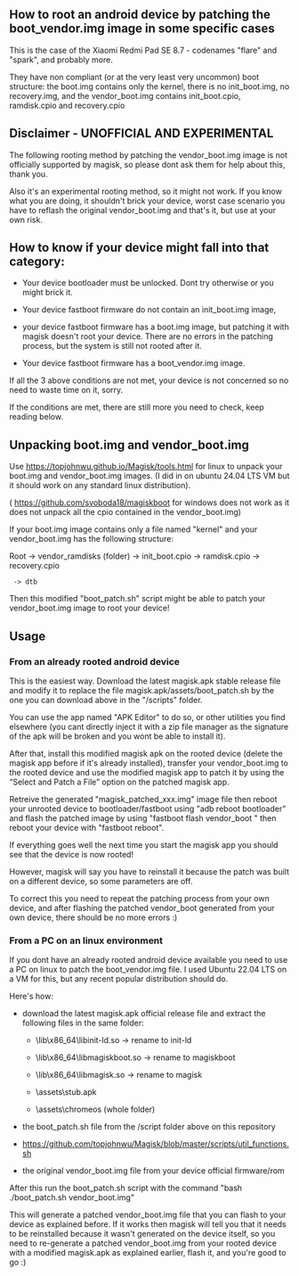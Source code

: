 ## How to root an android device by patching the boot_vendor.img image in some specific cases

This is the case of the Xiaomi Redmi Pad SE 8.7 - codenames "flare" and "spark", and probably more.

They have non compliant (or at the very least very uncommon) boot structure: the boot.img contains only the kernel, there is no init_boot.img, no recovery.img, and the vendor_boot.img contains init_boot.cpio, ramdisk.cpio and recovery.cpio


## Disclaimer - UNOFFICIAL AND EXPERIMENTAL

The following rooting method by patching the vendor_boot.img image is not officially supported by magisk, so please dont ask them for help about this, thank you. 

Also it's an experimental rooting method, so it might not work. If you know what you are doing, it shouldn't brick your device, worst case scenario you have to reflash the original vendor_boot.img and that's it, but use at your own risk.


## How to know if your device might fall into that category:

 - Your device bootloader must be unlocked. Dont try otherwise or you might brick it.

 - Your device fastboot firmware do not contain an init_boot.img image,

 - your device fastboot firmware has a boot.img image, but patching it with magisk doesn't root your device. There are no errors in the patching process, but the system is still not rooted after it.

 - Your device fastboot firmware has a boot_vendor.img image.

If all the 3 above conditions are not met, your device is not concerned so no need to waste time on it, sorry.

If the conditions are met, there are still more you need to check, keep reading below.


## Unpacking boot.img and vendor_boot.img

Use https://topjohnwu.github.io/Magisk/tools.html for linux to unpack your boot.img and vendor_boot.img images. (I did in on ubuntu 24.04 LTS VM but it should work on any standard linux distribution).

( https://github.com/svoboda18/magiskboot for windows does not work as it does not unpack all the cpio contained in the vendor_boot.img)

If your boot.img image contains only a file named "kernel" and your vendor_boot.img has the following structure:

Root -> vendor_ramdisks (folder)
           -> init_boot.cpio
           -> ramdisk.cpio
           -> recovery.cpio

     -> dtb

Then this modified "boot_patch.sh" script might be able to patch your vendor_boot.img image to root your device!


## Usage

### From an already rooted android device

This is the easiest way. Download the latest magisk.apk stable release file and modify it to replace the file magisk.apk/assets/boot_patch.sh by the one you can download above in the "/scripts" folder.

You can use the app named "APK Editor" to do so, or other utilities you find elsewhere (you cant directly inject it with a zip file manager as the signature of the apk will be broken and you wont be able to install it).

After that, install this modified magisk apk on the rooted device (delete the magisk app before if it's already installed), transfer your vendor_boot.img to the rooted device and use the modified magisk app to patch it by using the “Select and Patch a File” option on the patched magisk app.

Retreive the generated "magisk_patched_xxx.img" image file then reboot your unrooted device to bootloader/fastboot using "adb reboot bootloader" and flash the patched image by using "fastboot flash vendor_boot <name of your magisk patched file.img>" then reboot your device with "fastboot reboot".

If everything goes well the next time you start the magisk app you should see that the device is now rooted!

However, magisk will say you have to reinstall it because the patch was built on a different device, so some parameters are off.

To correct this you need to repeat the patching process from your own device, and after flashing the patched vendor_boot generated from your own device, there should be no more errors :)


### From a PC on an linux environment

If you dont have an already rooted android device available you need to use a PC on linux to patch the boot_vendor.img file. I used Ubuntu 22.04 LTS on a VM for this, but any recent popular distribution should do.

Here's how:

 - download the latest magisk.apk official release file and extract the following files in the same folder:

   - \lib\x86_64\libinit-ld.so -> rename to init-ld

   - \lib\x86_64\libmagiskboot.so -> rename to magiskboot

   - \lib\x86_64\libmagisk.so -> rename to magisk

   - \assets\stub.apk

   - \assets\chromeos (whole folder)

 - the boot_patch.sh file from the /script folder above on this repository

 - https://github.com/topjohnwu/Magisk/blob/master/scripts/util_functions.sh 

 - the original vendor_boot.img file from your device official firmware/rom

After this run the boot_patch.sh script with the command "bash ./boot_patch.sh vendor_boot.img"

This will generate a patched vendor_boot.img file that you can flash to your device as explained before. If it works then magisk will tell you that it needs to be reinstalled because it wasn't generated on the device itself, so you need to re-generate a patched vendor_boot.img from your rooted device with a modified magisk.apk as explained earlier, flash it, and you're good to go :)

